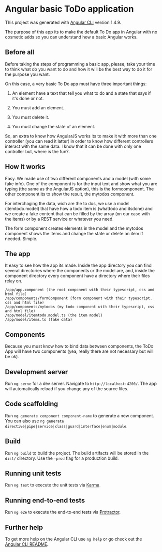 # Angular basic ToDo application

This project was generated with [Angular CLI](https://github.com/angular/angular-cli) version 1.4.9.

The purpose of this app its to make the default To Do app in Angular with no cosmetic adds so you can understand how a basic Angular works.

## Before all

Before taking the steps of programming a basic app, please, take your time to think what do you want to do and how it will be the best way to do it for the purpose you want.

On this case, a very basic To Do app must have three important things:

1. An element have a text that tell you what to do and a state that says if it's done or not.

2. You must add an element.

3. You must delete it.

4. You must change the state of an element.

So, an extra to know how AngularJS works its to make it with more than one controller (you can read it latter) in order to know how different controllers interact with the same data. I know that it can be done with only one controller but, where is the fun?.

## How it works

Easy. We made use of two different components and a model (with some fake info). One of the component is for the input text and show what you are typing (the same as the AngularJS option), this is the formcomponent. The other component its to show the result, the mytodos component.

For interchaging the data, wich are the to dos, we use a model (itemtodo.model) that have how a todo item is (whattodo and itsdone) and we create a fake content that can be filled by the array (on our case with the items) or by a REST service or whatever you need.

The form component creates elements in the model and the mytodos component shows the items and change the state or delete an item if needed. Simple.

## The app

It easy to see how the app its made. Inside the app directory you can find several directories where the components or the model are, and, inside the component directory every component have a directory where their files relay on.

```
/app/app.component (the root component with their typescript, css and html file)
/app/components/formComponent (form component with their typescript, css and html file)
/app/components/mytodos (my todo component with their typescript, css and html file)
/app/model/itemtodo.model.ts (the item model)
/app/model/items.ts (fake data)
```

## Components

Because you must know how to bind data between components, the ToDo App will have two components (yea, really there are not necessary but will be ok).

## Development server

Run `ng serve` for a dev server. Navigate to `http://localhost:4200/`. The app will automatically reload if you change any of the source files.

## Code scaffolding

Run `ng generate component component-name` to generate a new component. You can also use `ng generate directive|pipe|service|class|guard|interface|enum|module`.

## Build

Run `ng build` to build the project. The build artifacts will be stored in the `dist/` directory. Use the `-prod` flag for a production build.

## Running unit tests

Run `ng test` to execute the unit tests via [Karma](https://karma-runner.github.io).

## Running end-to-end tests

Run `ng e2e` to execute the end-to-end tests via [Protractor](http://www.protractortest.org/).

## Further help

To get more help on the Angular CLI use `ng help` or go check out the [Angular CLI README](https://github.com/angular/angular-cli/blob/master/README.md).
